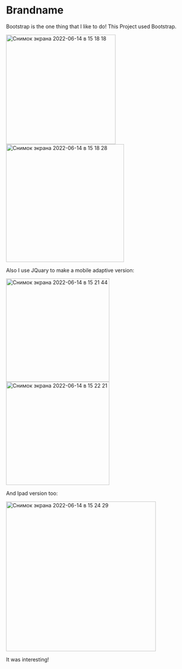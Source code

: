 # Brandname

Bootstrap is the one thing that I like to do!
This Project used Bootstrap.

<img width="299" alt="Снимок экрана 2022-06-14 в 15 18 18" src="https://user-images.githubusercontent.com/98046082/173575729-e34d364f-4225-4e7a-a1a5-134aa6a8611d.png">
<img width="322" alt="Снимок экрана 2022-06-14 в 15 18 28" src="https://user-images.githubusercontent.com/98046082/173575747-684c220e-f7bb-47d6-bdf7-7f6a63fc06a0.png">

Also I use JQuary to make a mobile adaptive  version:

<img width="282" alt="Снимок экрана 2022-06-14 в 15 21 44" src="https://user-images.githubusercontent.com/98046082/173576565-b7b46606-b5f6-4d7b-95c0-0b650c212b52.png">
<img width="282" alt="Снимок экрана 2022-06-14 в 15 22 21" src="https://user-images.githubusercontent.com/98046082/173576572-7f74eb56-ab60-4dee-b8af-8d43f1872c36.png">

And Ipad version too:

<img width="409" alt="Снимок экрана 2022-06-14 в 15 24 29" src="https://user-images.githubusercontent.com/98046082/173576656-b8a96beb-ab04-4715-b387-2f50f68a939c.png">


It was interesting!
